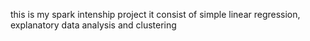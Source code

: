 
this is my spark intenship project it consist of simple linear regression, explanatory data analysis and clustering
